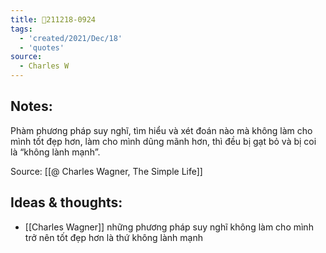 ```yaml
---
title: 💬211218-0924
tags:
  - 'created/2021/Dec/18'
  - 'quotes'
source:
  - Charles W
---
```


## Notes:
Phàm phương pháp suy nghĩ, tìm hiểu và xét đoán nào mà không làm cho mình tốt đẹp hơn, làm cho mình dũng mãnh hơn, thì đều bị gạt bỏ và bị coi là “không lành mạnh”.

Source: [[@ Charles Wagner, The Simple Life]]

## Ideas & thoughts:
- [[Charles Wagner]] những phương pháp suy nghĩ không làm cho mình trở nên tốt đẹp hơn là thứ không lành mạnh